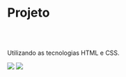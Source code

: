 <h1>Projeto</h1>
<br>
<br>
<p> Utilizando as tecnologias HTML e CSS.</p>

<img src="https://raw.githubusercontent.com/camillalarissa/We-Care-/dfd7dd23e2daf5f8a63e909a29c0cc2792feb226/img/we%20care%20cel.png" >

<img src="https://raw.githubusercontent.com/camillalarissa/We-Care-/dfd7dd23e2daf5f8a63e909a29c0cc2792feb226/img/wer%20care.png ">
